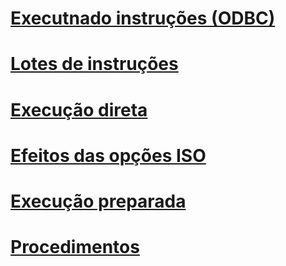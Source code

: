 # [Executnado instruções (ODBC)](executing-statements-odbc.md)
# [Lotes de instruções](batches-of-statements.md)
# [Execução direta](direct-execution.md)
# [Efeitos das opções ISO](effects-of-iso-options.md)
# [Execução preparada](prepared-execution.md)
# [Procedimentos](procedures.md)
